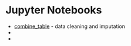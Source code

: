 # Jupyter Notebooks
* [combine_table](./code/combine_table.ipynb) - data cleaning and imputation
* 
* 
